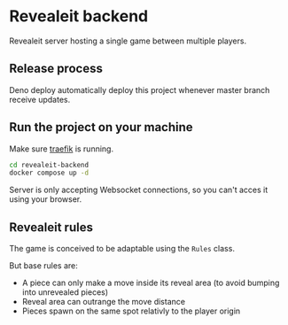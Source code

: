 # Revealeit backend
Revealeit server hosting a single game between multiple players.

## Release process
Deno deploy automatically deploy this project whenever master branch receive updates.

## Run the project on your machine
Make sure [traefik](https://github.com/ninjinskii/traefik) is running.

```bash
cd revealeit-backend
docker compose up -d
```

Server is only accepting Websocket connections, so you can't acces it using your browser.

## Revealeit rules
The game is conceived to be adaptable using the `Rules` class.

But base rules are: 
- A piece can only make a move inside its reveal area (to avoid bumping into unrevealed pieces)
- Reveal area can outrange the move distance
- Pieces spawn on the same spot relativly to the player origin
